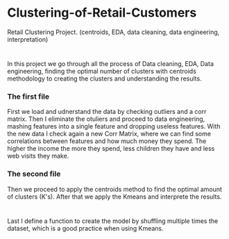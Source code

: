 # Clustering-of-Retail-Customers
Retail Clustering Project. (centroids, EDA, data cleaning, data engineering, interpretation)
#
#
In this project we go through all the process of Data cleaning, EDA, Data engineering, finding the optimal number of clusters with centroids methodology to creating the clusters and understanding the results.
### The first file
First we load and udnerstand the data by checking outliers and a corr matrix.
Then I eliminate the otuliers and proceed to data engineering, mashing features into a single feature and dropping useless features.
With the new data I check again a new Corr Matrix, where we can find some correlations between features and how much money they spend.
The higher the income the more they spend, less children they have and less web visits they make.
### The second file
Then we proceed to apply the centroids method to find the optimal amount of clusters (K's).
After that we apply the Kmeans and interprete the results.
#
Last I define a function to create the model by shuffling multiple times the dataset, which is a good practice when using Kmeans.
